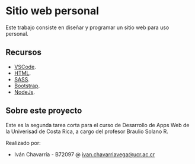 # Sitio web personal

Este trabajo consiste en diseñar y programar un sitio web para uso personal. 

## Recursos
* [VSCode](https://code.visualstudio.com/).
* [HTML](https://www.w3schools.com/html/).
* [SASS](https://sass-lang.com/).
* [Bootstrap](https://getbootstrap.com/).
* [NodeJs](https://nodejs.org/en/).

## Sobre este proyecto

Este es la segunda tarea corta para el curso de Desarrollo de Apps Web de la Univerisad de Costa Rica, a cargo del profesor 
Braulio Solano R.

Realizado por:

* Iván Chavarría - B72097 @ ivan.chavarriavega@ucr.ac.cr
